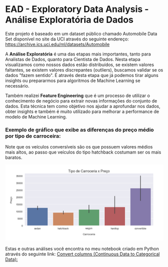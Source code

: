 # EAD - Exploratory Data Analysis - Análise Exploratória de Dados

Este projeto é baseado em um dataset público chamado Automobile Data Set disponível no site da UCI através do seguinte endereço: https://archive.ics.uci.edu/ml/datasets/Automobile

A **Análise Exploratória** é uma das etapas mais importantes, tanto para Analistas de Dados, quanto para Cientista de Dados. Nesta etapa visualizamos como nossos dados estão distribuídos, se existem valores faltantes, se existem valores discrepantes (outliers), buscamos validar se os dados "fazem sentido". É através desta etapa que já podemos tirar alguns insights ou prepararmos para algoritmos de Machine Learning se necessário.

Também realizei **Feature Engineering** que é um processo de utilizar o conhecimento de negócio para extrair novas informações do conjunto de dados. Esta técnica tem como objetivo nos ajudar a aprofundar nos dados, obter insights e também é muito utilizado para melhorar a performance de modelo de Machine Learning.

### Exemplo de gráfico que exibe as diferenças do preço médio por tipo de carroceira:

Note que os veículos conversíveis são os que possuem valores médios mais altos, ao passo que veículos do tipo hatchback costumam ser os mais baratos.

![Test Image 2](https://github.com/janderfg/EAD-Exploratory_Data_Analysis/blob/master/images/graph.png?raw=true)


Estas e outras análises você encontra no meu notebook criado em Python através do seguinte link: [Convert columns (Continuous Data to Categorical Data):](https://github.com/janderfg/Articles/blob/master/Highlight_Missing_Values.ipynb "Github")
